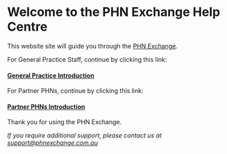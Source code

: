 # Welcome to the PHN Exchange Help Centre

This website site will guide you through the <a href="https://www.phnexchange.com.au" target="_blank">PHN Exchange</a>.

For General Practice Staff, continue by clicking this link:

#### [General Practice Introduction](practices/introduction/)

For Partner PHNs, continue by clicking this link:

#### [Partner PHNs Introduction](phns/introduction/)

Thank you for using the PHN Exchange.

*If you require additional support, please contact us at [support@phnexchange.com.au](mailto:support@phnexchange.com.au)*